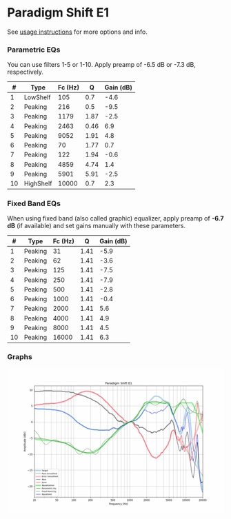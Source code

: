 # Paradigm Shift E1
See [usage instructions](https://github.com/jaakkopasanen/AutoEq#usage) for more options and info.

### Parametric EQs
You can use filters 1-5 or 1-10. Apply preamp of -6.5 dB or -7.3 dB, respectively.

|   # | Type      |   Fc (Hz) |    Q |   Gain (dB) |
|-----|-----------|-----------|------|-------------|
|   1 | LowShelf  |       105 | 0.7  |        -4.6 |
|   2 | Peaking   |       216 | 0.5  |        -9.5 |
|   3 | Peaking   |      1179 | 1.87 |        -2.5 |
|   4 | Peaking   |      2463 | 0.46 |         6.9 |
|   5 | Peaking   |      9052 | 1.91 |         4.8 |
|   6 | Peaking   |        70 | 1.77 |         0.7 |
|   7 | Peaking   |       122 | 1.94 |        -0.6 |
|   8 | Peaking   |      4859 | 4.74 |         1.4 |
|   9 | Peaking   |      5901 | 5.91 |        -2.5 |
|  10 | HighShelf |     10000 | 0.7  |         2.3 |

### Fixed Band EQs
When using fixed band (also called graphic) equalizer, apply preamp of **-6.7 dB** (if available) and set gains manually with these parameters.

|   # | Type    |   Fc (Hz) |    Q |   Gain (dB) |
|-----|---------|-----------|------|-------------|
|   1 | Peaking |        31 | 1.41 |        -5.9 |
|   2 | Peaking |        62 | 1.41 |        -3.6 |
|   3 | Peaking |       125 | 1.41 |        -7.5 |
|   4 | Peaking |       250 | 1.41 |        -7.9 |
|   5 | Peaking |       500 | 1.41 |        -2.8 |
|   6 | Peaking |      1000 | 1.41 |        -0.4 |
|   7 | Peaking |      2000 | 1.41 |         5.6 |
|   8 | Peaking |      4000 | 1.41 |         4.9 |
|   9 | Peaking |      8000 | 1.41 |         4.5 |
|  10 | Peaking |     16000 | 1.41 |         6.3 |

### Graphs
![](./Paradigm%20Shift%20E1.png)

